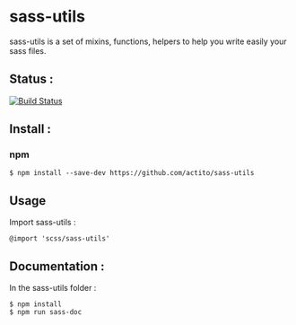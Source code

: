 # sass-utils
sass-utils is a set of mixins, functions, helpers to help you write easily your sass files.


## Status : 

[![Build Status](https://travis-ci.org/actito/sass-utils.svg?branch=develop)](https://travis-ci.org/actito/sass-utils)

## Install : 
### npm
    $ npm install --save-dev https://github.com/actito/sass-utils
    
    
## Usage
Import sass-utils : 

    @import 'scss/sass-utils'
    
## Documentation : 
In the sass-utils folder :

    $ npm install
    $ npm run sass-doc
